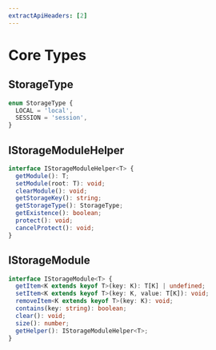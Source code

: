 ```yaml
---
extractApiHeaders: [2]
---
```


# Core Types

## StorageType

<CodeScroll>

```ts
enum StorageType {
  LOCAL = 'local',
  SESSION = 'session',
}
```

</CodeScroll>

## IStorageModuleHelper

<CodeScroll>

```ts
interface IStorageModuleHelper<T> {
  getModule(): T;
  setModule(root: T): void;
  clearModule(): void;
  getStorageKey(): string;
  getStorageType(): StorageType;
  getExistence(): boolean;
  protect(): void;
  cancelProtect(): void;
}
```

</CodeScroll>

## IStorageModule

<CodeScroll>

```ts
interface IStorageModule<T> {
  getItem<K extends keyof T>(key: K): T[K] | undefined;
  setItem<K extends keyof T>(key: K, value: T[K]): void;
  removeItem<K extends keyof T>(key: K): void;
  contains(key: string): boolean;
  clear(): void;
  size(): number;
  getHelper(): IStorageModuleHelper<T>;
}
```

</CodeScroll>
